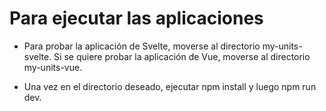 # Para ejecutar las aplicaciones
- Para probar la aplicación de Svelte, moverse al directorio my-units-svelte. Si se quiere probar la aplicación de Vue, moverse al directorio my-units-vue.

- Una vez en el directorio deseado, ejecutar npm install y luego npm run dev.
